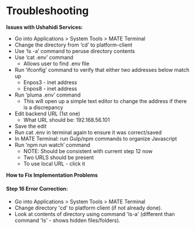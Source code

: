 # Troubleshooting
**Issues with Ushahidi Services:**
- Go into Applications > System Tools > MATE Terminal 
- Change the directory from ‘cd’ to platform-client
- Use ‘ls -a’ command to peruse directory contents
- Use ‘cat .env’ command
    - Allows user to find .env file
- Run ‘ifconfig’ command to verify that either two addresses below match up
    - Enpos3 - inet address
    - Enpos8 - inet address
- Run ‘pluma .env’ command
    - This will open up a simple text editor to change the address if there is a discrepancy 
- Edit backend URL (1st one) 
    - What URL should be: 192.168.56.101
- Save the edit
- Run cat .env in terminal again to ensure it was correct/saved
- In MATE Terminal:  run Gulp/npm commands to organize Javascript
- Run ‘npm run watch’ command
    - NOTE: Should be consistent with current step 12 now
    - Two URLS should be present
    - To use local URL - click it

**How to Fix Implementation Problems**
#### Step 16 Error Correction:
- Go into Applications > System Tools > MATE Terminal
- Change directory 'cd' to platform client (if not already done).
- Look at contents of directory using command 'Is-a' (different than command 'Is' - shows hidden files/folders).

